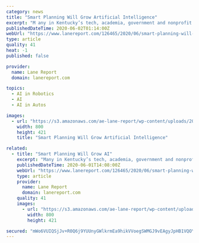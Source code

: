 ```yaml
---
category: news
title: "Smart Planning Will Grow Artificial Intelligence"
excerpt: "M any in Kentucky’s tech, academia, government and nonprofit circles understand that rapidly developing artificial intelligence is changing"
publishedDateTime: 2020-06-02T01:14:00Z
webUrl: "https://www.lanereport.com/126465/2020/06/smart-planning-will-grow-ai/"
type: article
quality: 41
heat: -1
published: false

provider:
  name: Lane Report
  domain: lanereport.com

topics:
  - AI in Robotics
  - AI
  - AI in Autos

images:
  - url: "https://s3.amazonaws.com/ae-lane-report/wp-content/uploads/2020/06/01095331/Technology-photo.jpg"
    width: 800
    height: 421
    title: "Smart Planning Will Grow Artificial Intelligence"

related:
  - title: "Smart Planning Will Grow AI"
    excerpt: "Many in Kentucky’s tech, academia, government and nonprofit circles understand that rapidly developing artificial intelligence is changing the work they do, prompting 1,100 to sign up for the “Tomorrow’s Talent: AI & The Future of Work” conference in Louisville in late February."
    publishedDateTime: 2020-06-01T14:08:00Z
    webUrl: "https://www.lanereport.com/126465/2020/06/smart-planning-will-grow-ai/"
    type: article
    provider:
      name: Lane Report
      domain: lanereport.com
    quality: 41
    images:
      - url: "https://s3.amazonaws.com/ae-lane-report/wp-content/uploads/2020/06/01095331/Technology-photo.jpg"
        width: 800
        height: 421

secured: "mWo6VUIQSjJv+R0Q6j9YUUnyGWlkrmEa9hikVVoegSWMGJ9vEAgyJpHB1VQOYxPm0NDB5nhBhf/tuprNvN15JavdmgqYelvCrkNrpxGKO4TB8Ju2uzugvok/QIe+9odD7oVKev0Fdu20sAdilRLbpskKFDzICzU0FL13jSYYvaHLxiRzWUsMuC+FWgfKT3vmovf5FhOug4GIsMa2rwF0wajU6cPRQRbRvTw/CA17BPsH8AF5vyPXbDpeqf3twbTo/HXyCGwwg8qvTxAe6O0RYV2N5k+9/9A4rs68wSQgOIzWHjHtUhi2Vx20PdsAzLreV34pynwxWysumCGIqKLZ+T+eER5+652kIQT+sJwW/wHW8DTWqvjjCEtqBgNNcFnm2dW8Nj+kAsYaOkOPAULhRzE9nHvC8+aGg4XKtnuCQjBXPaLOdoSlWUf+E+6otOSYSwsFb8XhS8ZEwACH8Q21i7hJkzbnE32BvboKmnJLzcw=;feBKcsGN4zET5CbvRA/bzw=="
---
```


